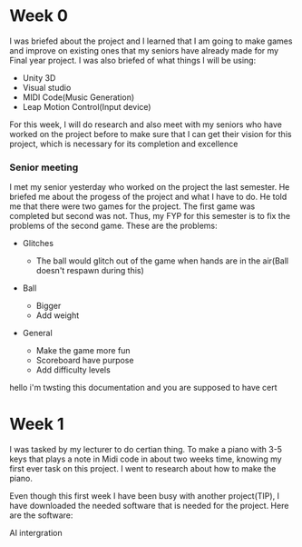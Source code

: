 # Week 0
I was briefed about the project and I learned that I am going to make games and improve on existing ones that my seniors have already made for my Final year project.
 I was also briefed of what things I will be using:
 * Unity 3D
 * Visual studio
 * MIDI Code(Music Generation)
 * Leap Motion Control(Input device)

For this week, I will do research and also meet with my seniors who have worked on the project before to make sure that I can get their vision for this project, which is necessary for its completion and excellence

### Senior meeting
I met my senior yesterday who worked on the project the last semester. He briefed me about the progess of the project and what I have to do. He told me that there were two games for the project. The first game was completed but second was not. Thus, my FYP for this semester is to fix the problems of the second game.
These are the problems:
* Glitches
	* The ball would glitch out of the game when hands are in the air(Ball doesn't respawn during this)

* Ball       
	* Bigger
	* Add weight

* General
	* Make the game more fun
	* Scoreboard have purpose
	* Add difficulty levels

hello i'm twsting this documentation and you  are supposed to have cert
# Week 1
I was tasked by my lecturer to do certian thing. To make a piano with 3-5 keys that plays a note in Midi code in about two weeks time, knowing my first ever task on this project. I went to research about how to make the piano.

Even though this first week I have been busy with another project(TIP), I have downloaded the needed software that is needed for the project.
Here are the software: 

AI intergration
<!--stackedit_data:
eyJoaXN0b3J5IjpbLTEwMzM5Mjk2LDk0MDYzOTMyOSwxMzI2NT
AxNzU0LC0xNjY5MzIzNDA3LC00NDgyNTQwNDcsLTk3OTIyMjU3
NywtODgzNjQwMSwtMTQ3MTcwMDI1NSwtNjU4NjQ5NTUyLC0yMD
A1Njc1MzgxLC0xOTQ4NTY4MjQ4LDQ2Mzk3NDQsNTc0OTMxNTQy
LDU3MTgxNTM3N119
-->